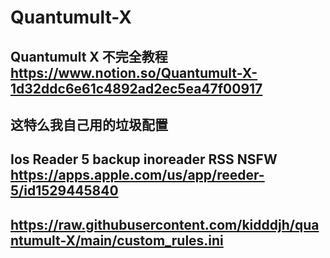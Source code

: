 # Quantumult-X 
## Quantumult X 不完全教程 https://www.notion.so/Quantumult-X-1d32ddc6e61c4892ad2ec5ea47f00917 
## 这特么我自己用的垃圾配置
## Ios Reader 5 backup inoreader RSS NSFW  https://apps.apple.com/us/app/reeder-5/id1529445840
## https://raw.githubusercontent.com/kidddjh/quantumult-X/main/custom_rules.ini
